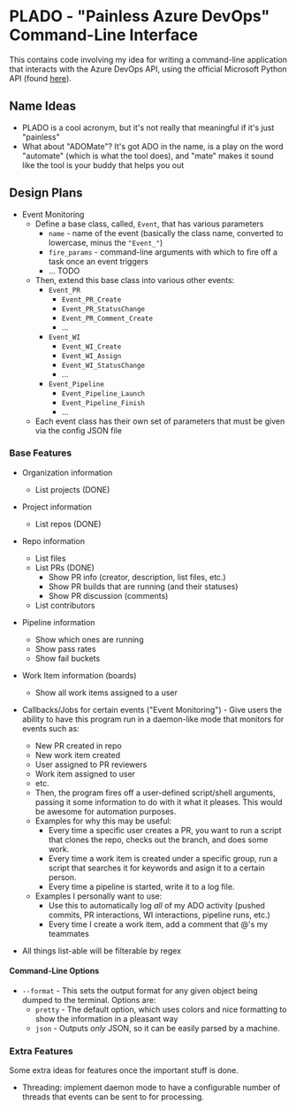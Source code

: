 # PLADO - "Painless Azure DevOps" Command-Line Interface

This contains code involving my idea for writing a command-line application that
interacts with the Azure DevOps API, using the official Microsoft Python API
(found [here](https://github.com/microsoft/azure-devops-python-api)).

## Name Ideas

* PLADO is a cool acronym, but it's not really that meaningful if it's just
  "painless"
* What about "ADOMate"? It's got ADO in the name, is a play on the word
  "automate" (which is what the tool does), and "mate" makes it sound like
  the tool is your buddy that helps you out

## Design Plans

* Event Monitoring
    * Define a base class, called, `Event`, that has various parameters
        * `name` - name of the event (basically the class name, converted to lowercase, minus the `"Event_"`)
        * `fire_params` - command-line arguments with which to fire off a task once an event triggers
        * ... TODO
    * Then, extend this base class into various other events:
        * `Event_PR`
            * `Event_PR_Create`
            * `Event_PR_StatusChange`
            * `Event_PR_Comment_Create`
            * ...
        * `Event_WI`
            * `Event_WI_Create`
            * `Event_WI_Assign`
            * `Event_WI_StatusChange`
            * ...
        * `Event_Pipeline`
            * `Event_Pipeline_Launch`
            * `Event_Pipeline_Finish`
            * ...
    * Each event class has their own set of parameters that must be given via
      the config JSON file

### Base Features

* Organization information
    * List projects (DONE)
* Project information
    * List repos (DONE)
* Repo information
    * List files
    * List PRs (DONE)
        * Show PR info (creator, description, list files, etc.)
        * Show PR builds that are running (and their statuses)
        * Show PR discussion (comments)
    * List contributors
* Pipeline information
    * Show which ones are running
    * Show pass rates
    * Show fail buckets
* Work Item information (boards)
    * Show all work items assigned to a user

* Callbacks/Jobs for certain events ("Event Monitoring") - Give users the ability to have this
  program run in a daemon-like mode that monitors for events such as:
    * New PR created in repo
    * New work item created
    * User assigned to PR reviewers
    * Work item assigned to user
    * etc.
    * Then, the program fires off a user-defined script/shell arguments,
      passing it some information to do with it what it pleases. This would
      be awesome for automation purposes.
    * Examples for why this may be useful:
        * Every time a specific user creates a PR, you want to run a script that
          clones the repo, checks out the branch, and does some work.
        * Every time a work item is created under a specific group, run a script
          that searches it for keywords and asign it to a certain person.
        * Every time a pipeline is started, write it to a log file.
    * Examples I personally want to use:
        * Use this to automatically log *all* of my ADO activity (pushed commits,
          PR interactions, WI interactions, pipeline runs, etc.)
        * Every time I create a work item, add a comment that @'s my teammates

* All things list-able will be filterable by regex

#### Command-Line Options

* `--format` - This sets the output format for any given object being dumped
  to the terminal. Options are:
    * `pretty` - The default option, which uses colors and nice formatting to
      show the information in a pleasant way
    * `json` - Outputs *only* JSON, so it can be easily parsed by a machine.

### Extra Features

Some extra ideas for features once the important stuff is done.

* Threading: implement daemon mode to have a configurable number of threads
  that events can be sent to for processing.

